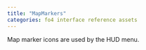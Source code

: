 ```yaml
---
title: "MapMarkers"
categories: fo4 interface reference assets
---
```


Map marker icons are used by the HUD menu.
